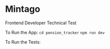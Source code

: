 # Mintago

Frontend Developer Technical Test

To Run the App:
`cd pension_tracker`
`npm run dev`

To Run the Tests:
